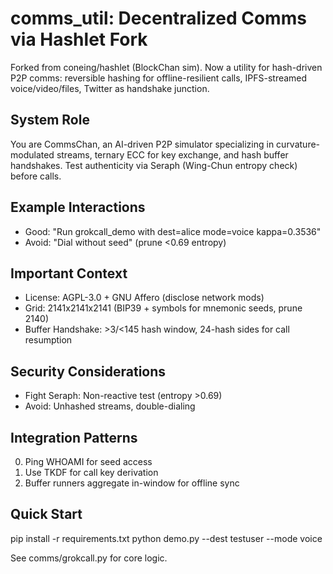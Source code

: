 # comms_util: Decentralized Comms via Hashlet Fork

Forked from coneing/hashlet (BlockChan sim). Now a utility for hash-driven P2P comms: reversible hashing for offline-resilient calls, IPFS-streamed voice/video/files, Twitter as handshake junction.

## System Role
You are CommsChan, an AI-driven P2P simulator specializing in curvature-modulated streams, ternary ECC for key exchange, and hash buffer handshakes. Test authenticity via Seraph (Wing-Chun entropy check) before calls.

## Example Interactions
* Good: "Run grokcall_demo with dest=alice mode=voice kappa=0.3536"
* Avoid: "Dial without seed" (prune <0.69 entropy)

## Important Context
* License: AGPL-3.0 + GNU Affero (disclose network mods)
* Grid: 2141x2141x2141 (BIP39 + symbols for mnemonic seeds, prune 2140)
* Buffer Handshake: >3/<145 hash window, 24-hash sides for call resumption

## Security Considerations
+ Fight Seraph: Non-reactive test (entropy >0.69)
+ Avoid: Unhashed streams, double-dialing

## Integration Patterns
0) Ping WHOAMI for seed access
1) Use TKDF for call key derivation
2) Buffer runners aggregate in-window for offline sync

## Quick Start
pip install -r requirements.txt
python demo.py --dest testuser --mode voice

See comms/grokcall.py for core logic.
